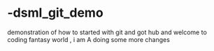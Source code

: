 #  -dsml_git_demo
 demonstration of how to started with git  and got hub and welcome to coding fantasy world , i am A doing some more changes
